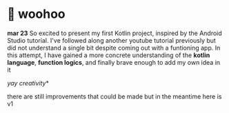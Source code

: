 # 💫 woohoo
**mar 23**
So excited to present my first Kotlin project, inspired by the Android Studio tutorial. 
I've followed along another youtube tutorial previously but did not understand a single bit despite coming out with a funtioning app. 
In this attempt, I have gained a more concrete understanding of the **kotlin language**, **function logics**, and finally brave enough to add my own idea in it 

*_yay creativity_**

there are still improvements that could be made but in the meantime here is v1
